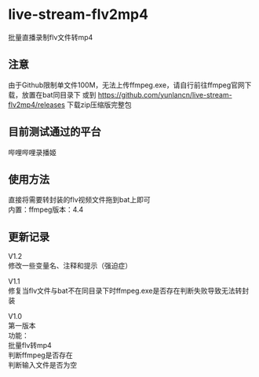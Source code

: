 # live-stream-flv2mp4
批量直播录制flv文件转mp4  

## 注意
由于Github限制单文件100M，无法上传ffmpeg.exe，请自行前往ffmpeg官网下载，放置在bat同目录下
或到  https://github.com/yunlancn/live-stream-flv2mp4/releases  下载zip压缩版完整包

## 目前测试通过的平台
哔哩哔哩录播姬  

## 使用方法
直接将需要转封装的flv视频文件拖到bat上即可  
内置：ffmpeg版本：4.4  

## 更新记录
V1.2  
修改一些变量名、注释和提示（强迫症）  

V1.1  
修复当flv文件与bat不在同目录下时ffmpeg.exe是否存在判断失败导致无法转封装  

V1.0  
第一版本  
功能：  
批量flv转mp4  
判断ffmpeg是否存在  
判断输入文件是否为空  
